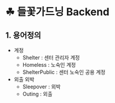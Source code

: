 # ☘ 들꽃가드닝 Backend
## 1. 용어정의
- 계정
  - Shelter : 센터 관리자 계정
  - Homeless : 노숙인 계정
  - ShelterPublic : 센터 노숙인 공용 계정
- 외출 외박
  - Sleepover : 외박
  - Outing : 외출
